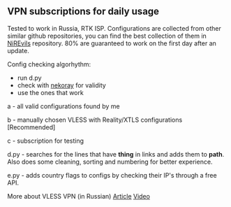 ## VPN subscriptions for daily usage
Tested to work in Russia, RTK ISP. 
Configurations are collected from other similar github repositories, you can find the best collection of them in [NiREvils](https://github.com/NiREvil/vless?tab=readme-ov-file#xray) repository. 
80% are guaranteed to work on the first day after an update.

Config checking algorhythm:
- run d.py
- check with [nekoray](https://github.com/MatsuriDayo/nekoray) for validity
- use the ones that work

a - all valid configurations found by me

b - manually chosen VLESS with Reality/XTLS configurations [Recommended]

c - subscription for testing

d.py - searches for the lines that have **thing** in links and adds them to **path**. Also does some cleaning, sorting and numbering for better experience.

e.py - adds country flags to configs by checking their IP's through a free API.

More about VLESS VPN (in Russian) [Article](https://habr.com/ru/articles/727868/) [Video](https://www.youtube.com/watch?v=Ajy1lS9qJbs)

